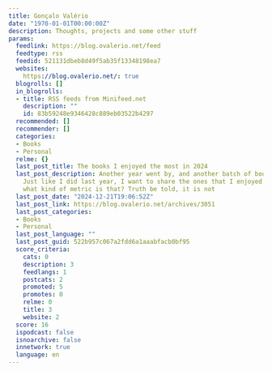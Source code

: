 ```yaml
---
title: Gonçalo Valério
date: "1970-01-01T00:00:00Z"
description: Thoughts, projects and some other stuff
params:
  feedlink: https://blog.ovalerio.net/feed
  feedtype: rss
  feedid: 521131dbeb8d49f5ab35f13348198ea7
  websites:
    https://blog.ovalerio.net/: true
  blogrolls: []
  in_blogrolls:
  - title: RSS feeds from Minifeed.net
    description: ""
    id: 83b59248e9346428c889eb03522b4297
  recommended: []
  recommender: []
  categories:
  - Books
  - Personal
  relme: {}
  last_post_title: The books I enjoyed the most in 2024
  last_post_description: Another year went by, and another batch of books was consumed.
    Just like I did last year, I want to share the ones that I enjoyed the most. But
    what kind of metric is that? Truth be told, it is not
  last_post_date: "2024-12-21T19:06:52Z"
  last_post_link: https://blog.ovalerio.net/archives/3051
  last_post_categories:
  - Books
  - Personal
  last_post_language: ""
  last_post_guid: 522b957c067a2fdd6a1aaabfacb0bf95
  score_criteria:
    cats: 0
    description: 3
    feedlangs: 1
    postcats: 2
    promoted: 5
    promotes: 0
    relme: 0
    title: 3
    website: 2
  score: 16
  ispodcast: false
  isnoarchive: false
  innetwork: true
  language: en
---
```

